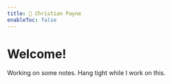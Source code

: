 ```yaml
---
title: 🚀 Christian Payne
enableToc: false
---
```


# Welcome!

Working on some notes. Hang tight while I work on this.